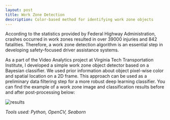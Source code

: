 ```yaml
---
layout: post
title: Work Zone Detection
description: Color-based method for identifying work zone objects
---
```


According to the statistics provided by Federal Highway Administration, crashes occurred in work zones resulted in over 39000 injuries and 842 fatalities. Therefore, a work zone detection algorithm is an essential step in developing safety-focused driver assistance systems.

As a part of the Video Analytics project at Virginia Tech Transportation Institute, I developed a simple work zone object detector based on a Bayesian classifier. We used prior information about object pixel-wise color and spatial location on a 2D frame. This approach can be used as a preliminary data filtering step for a more robust deep learning classifier. You can find the example of a work zone image and classification results before and after post-processing below:

![results](/gradfolio/assets/images/workzone.jpg)

*Tools used: Python, OpenCV, Seaborn*